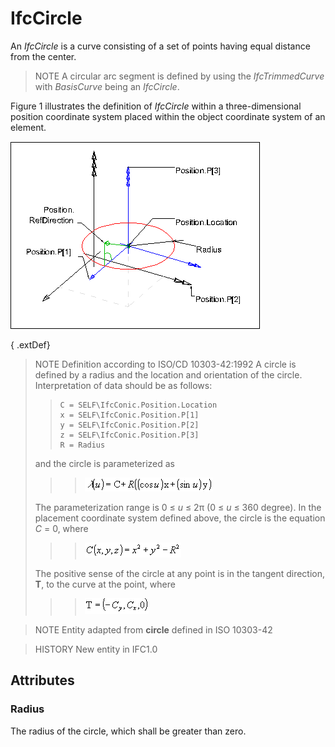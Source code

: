 # IfcCircle

An _IfcCircle_ is a curve consisting of a set of points having equal distance from the center.

> NOTE  A circular arc segment is defined by using the _IfcTrimmedCurve_ with _BasisCurve_ being an _IfcCircle_.

Figure 1 illustrates the definition of _IfcCircle_ within a three-dimensional position coordinate system placed within the object coordinate system of an element.

!["axis1 placement"](../../../../figures/ifccircle-layout1.gif "Figure 1 &mdash; Circle layout")



{ .extDef}
> NOTE Definition according to ISO/CD 10303-42:1992
> A circle is defined by a radius and the location and orientation of the circle. Interpretation of data should be as follows:
>>
>> ```
>> C = SELF\IfcConic.Position.Location
>> x = SELF\IfcConic.Position.P[1]
>> y = SELF\IfcConic.Position.P[2]
>> z = SELF\IfcConic.Position.P[3]
>> R = Radius
>> ```
> and the circle is parameterized as
>
>>
>>> ![formula](../../../../figures/ifccircle-math1.gif)
>>
> The parameterization range is 0 &le; _u_ &le; 2&pi; (0 &le; _u_ &le; 360 degree).
> In the placement coordinate system defined above, the circle is the equation _C_ = 0, where
>
>>
>>> ![formula](../../../../figures/ifccircle-math2.gif)
>>
> The positive sense of the circle at any point is in the tangent direction, **T**, to the curve at the point, where
>
>>
>>> ![formula](../../../../figures/ifccircle-math3.gif)
>>


>
> NOTE  Entity adapted from **circle** defined in ISO 10303-42

> HISTORY  New entity in IFC1.0

## Attributes

### Radius
The radius of the circle, which shall be greater than zero.
